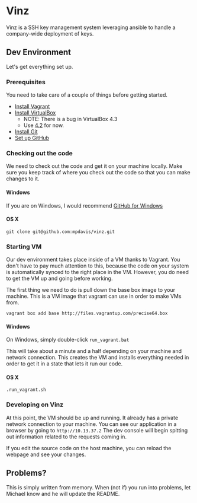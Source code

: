 # Vinz

Vinz is a SSH key management system leveraging ansible to handle a company-wide deployment of keys.


## Dev Environment

Let's get everything set up.

### Prerequisites

You need to take care of a couple of things before getting started.

* [Install Vagrant](http://vagrantup.com)
* [Install VirtualBox](https://www.virtualbox.org/wiki/Downloads) 
  * NOTE: There is a bug in VirtualBox 4.3
  * Use [4.2](https://www.virtualbox.org/wiki/Download_Old_Builds_4_2) for now.
* [Install Git](http://git-scm.com/downloads)
* [Set up GitHub](https://help.github.com/articles/set-up-git)

### Checking out the code

We need to check out the code and get it on your machine locally.  Make sure you keep track of where you check out the code so that you can make changes to it.

#### Windows

If you are on Windows, I would recommend [GitHub for Windows](http://windows.github.com/)

#### OS X

    git clone git@github.com:mpdavis/vinz.git

### Starting VM

Our dev environment takes place inside of a VM thanks to Vagrant.  You don't have to pay much attention to this, because the code on your system is automatically synced to the right place in the VM.  However, you do need to get the VM up and going before working. 

The first thing we need to do is pull down the base box image to your machine.  This is a VM image that vagrant can use in order to make VMs from.

    vagrant box add base http://files.vagrantup.com/precise64.box
    
#### Windows

On Windows, simply double-click `run_vagrant.bat`

This will take about a minute and a half depending on your machine and network connection.  This creates the VM and installs everything needed in order to get it in a state that lets it run our code.

#### OS X

    .run_vagrant.sh

### Developing on Vinz

At this point, the VM should be up and running.  It already has a private network connection to your machine. You can see our application in a browser by going to `http://10.13.37.2`
The dev console will begin spitting out information related to the requests coming in.

If you edit the source code on the host machine, you can reload the webpage and see your changes.  

## Problems?

This is simply written from memory.  When (not if) you run into problems, let Michael know and he will update the README.
